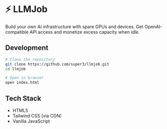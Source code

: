 # ⚡ LLMJob

Build your own AI infrastructure with spare GPUs and devices. Get OpenAI-compatible API access and monetize excess capacity when idle.

## Development

```bash
# Clone the repository
git clone https://github.com/super3/llmjob.git
cd llmjob

# Open in browser
open index.html
```

## Tech Stack

- HTML5
- Tailwind CSS (via CDN)
- Vanilla JavaScript